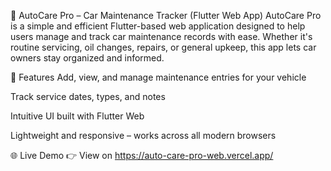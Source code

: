 🚗 AutoCare Pro – Car Maintenance Tracker (Flutter Web App)
AutoCare Pro is a simple and efficient Flutter-based web application designed to help users manage and track car maintenance records with ease. Whether it's routine servicing, oil changes, repairs, or general upkeep, this app lets car owners stay organized and informed.

🔧 Features
Add, view, and manage maintenance entries for your vehicle

Track service dates, types, and notes

Intuitive UI built with Flutter Web

Lightweight and responsive – works across all modern browsers

🌐 Live Demo
👉 View on https://auto-care-pro-web.vercel.app/

